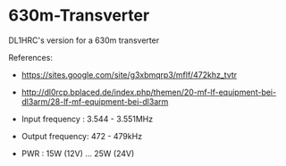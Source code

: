 # 630m-Transverter

DL1HRC's version for a 630m transverter

References:
- https://sites.google.com/site/g3xbmqrp3/mflf/472khz_tvtr
- http://dl0rcp.bplaced.de/index.php/themen/20-mf-lf-equipment-bei-dl3arm/28-lf-mf-equipment-bei-dl3arm

- Input frequency : 3.544 - 3.551MHz
- Output frequency: 472 - 479kHz
- PWR             : 15W (12V) ... 25W (24V)

